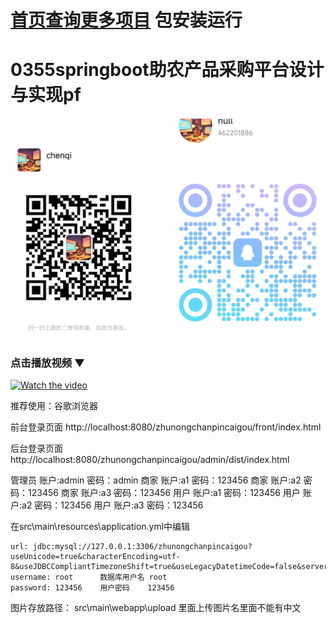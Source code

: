 # [首页查询更多项目](https://github.com/GraduationProject-springboot) 包安装运行


# 0355springboot助农产品采购平台设计与实现pf

![picture](https://raw.githubusercontent.com/GraduationProject-springboot/.github/main/img/wx.png)

### 点击播放视频 ▼
[![Watch the video](https://i.sstatic.net/Vp2cE.png)](https://www.bilibili.com/video/BV1T1bpekEK7?p=27)


推荐使用：谷歌浏览器

前台登录页面
http://localhost:8080/zhunongchanpincaigou/front/index.html

后台登录页面
http://localhost:8080/zhunongchanpincaigou/admin/dist/index.html

管理员				账户:admin 		密码：admin
商家				账户:a1 		密码：123456
商家				账户:a2 		密码：123456
商家				账户:a3 		密码：123456
用户				账户:a1 		密码：123456
用户				账户:a2 		密码：123456
用户				账户:a3 		密码：123456

在src\main\resources\application.yml中编辑

	url: jdbc:mysql://127.0.0.1:3306/zhunongchanpincaigou?useUnicode=true&characterEncoding=utf-8&useJDBCCompliantTimezoneShift=true&useLegacyDatetimeCode=false&serverTimezone=GMT%2B8
	username: root	    数据库用户名 root
	password: 123456	用户密码    123456


图片存放路径： src\main\webapp\upload 里面上传图片名里面不能有中文











